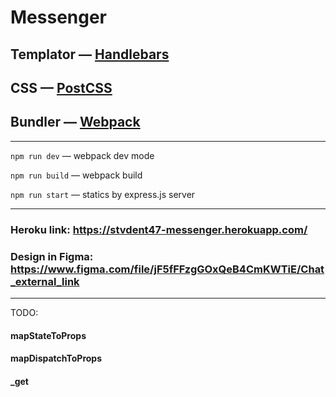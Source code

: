 # Messenger

## Templator — [Handlebars](https://handlebarsjs.com/)

## CSS — [PostCSS](https://postcss.org/)

## Bundler — [Webpack](https://webpack.js.org/)

---

`npm run dev` — webpack dev mode

`npm run build` — webpack build

`npm run start` — statics by express.js server

---

### Heroku link: https://stvdent47-messenger.herokuapp.com/

### Design in Figma: https://www.figma.com/file/jF5fFFzgGOxQeB4CmKWTiE/Chat_external_link

---

TODO:

#### mapStateToProps

#### mapDispatchToProps

#### \_get
